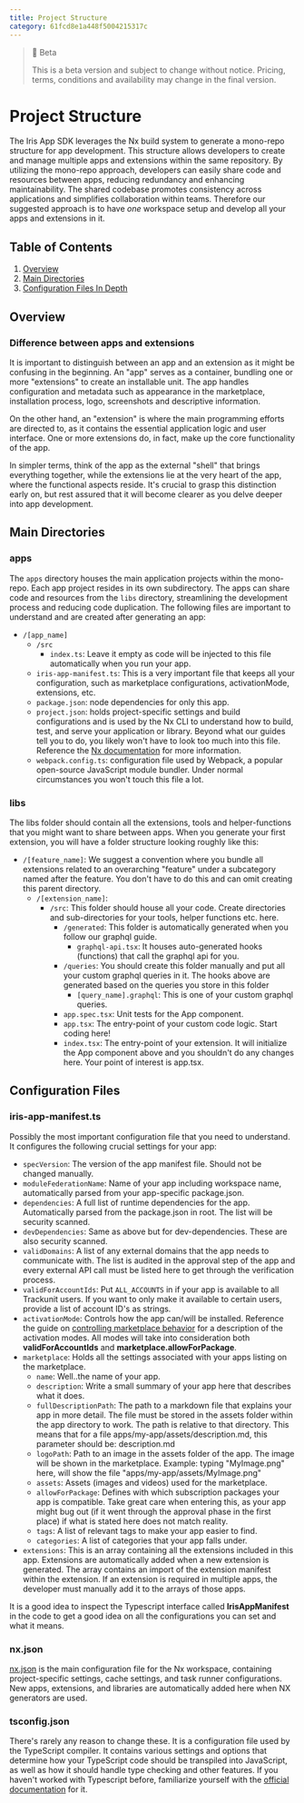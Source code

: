 ```yaml
---
title: Project Structure
category: 61fcd8e1a448f5004215317c
---
```


> 🚧 Beta
> 
> This is a beta version and subject to change without notice. Pricing, terms, conditions and availability may change in the final version.

# Project Structure
The Iris App SDK leverages the Nx build system to generate a mono-repo structure for app development. This structure allows developers to create and manage multiple apps and extensions within the same repository. By utilizing the mono-repo approach, developers can easily share code and resources between apps, reducing redundancy and enhancing maintainability. The shared codebase promotes consistency across applications and simplifies collaboration within teams. Therefore our suggested approach is to have *one* workspace setup and develop all your apps and extensions in it.
## Table of Contents
1. [Overview](#overview)
2. [Main Directories](#main-directories)
3. [Configuration Files In Depth](#configuration-files)

## Overview
### Difference between apps and extensions
It is important to distinguish between an app and an extension as it might be confusing in the beginning.
An "app" serves as a container, bundling one or more "extensions" to create an installable unit. The app handles configuration and metadata such as appearance in the marketplace, installation process, logo, screenshots and descriptive information.

On the other hand, an "extension" is where the main programming efforts are directed to, as it contains the essential application logic and user interface. One or more extensions do, in fact, make up the core functionality of the app.

In simpler terms, think of the app as the external "shell" that brings everything together, while the extensions lie at the very heart of the app, where the functional aspects reside. It's crucial to grasp this distinction early on, but rest assured that it will become clearer as you delve deeper into app development.

[comment]: <Should put an illustration that depicts the above in a simple manner>

## Main Directories
[comment]: <Visual representation of the structure (tree diagram or screenshot)>

### apps
The `apps` directory houses the main application projects within the mono-repo. Each app project resides in its own subdirectory. The apps can share code and resources from the `libs` directory, streamlining the development process and reducing code duplication. The following files are important to understand and are created after generating an app:
- `/[app_name]`
    - `/src`
        - `index.ts`: Leave it empty as code will be injected to this file automatically when you run your app. 
    - `iris-app-manifest.ts`: This is a very important file that keeps all your configuration, such as marketplace configurations, activationMode, extensions, etc.
    - `package.json`: node dependencies for only this app.
    - `project.json`: holds project-specific settings and build configurations and is used by the Nx CLI to understand how to build, test, and serve your application or library. Beyond what our guides tell you to do, you likely won't have to look too much into this file.  Reference the [Nx documentation](https://nx.dev/reference/project-configuration) for more information.
    - `webpack.config.ts`: configuration file used by Webpack, a popular open-source JavaScript module bundler. Under normal circumstances you won't touch this file a lot.

### libs
The libs folder should contain all the extensions, tools and helper-functions that you might want to share between apps. When you generate your first extension, you will have a folder structure looking roughly like this:
- `/[feature_name]`: We suggest a convention where you bundle all extensions related to an overarching "feature" under a subcategory named after the feature. You don't have to do this and can omit creating this parent directory.
    - `/[extension_name]`:
        - `/src`: This folder should house all your code. Create directories and sub-directories for your tools, helper functions etc. here.
            - `/generated`: This folder is automatically generated when you follow our graphql guide.
                - `graphql-api.tsx`: It houses auto-generated hooks (functions) that call the graphql api for you.
            - `/queries`: You should create this folder manually and put all your custom graphql queries in it. The hooks above are generated based on the queries you store in this folder
                - `[query_name].graphql`: This is one of your custom graphql queries.
            - `app.spec.tsx`: Unit tests for the App component.
            - `app.tsx`: The entry-point of your custom code logic. Start coding here!
            - `index.tsx`: The entry-point of your extension. It will initialize the App component above and you shouldn't do any changes here. Your point of interest is app.tsx.




## Configuration Files
### iris-app-manifest.ts
Possibly the most important configuration file that you need to understand.
It configures the following crucial settings for your app:
-  `specVersion`: The version of the app manifest file. Should not be changed manually. 
- `moduleFederationName`: Name of your app including workspace name, automatically parsed from your app-specific package.json.
- `dependencies`: A full list of runtime dependencies for the app. Automatically parsed from the package.json in root. The list will be security scanned.
- `devDependencies`: Same as above but for dev-dependencies. These are also security scanned.
- `validDomains`: A list of any external domains that the app needs to communicate with. The list is audited in the approval step of the app and every external API call must be listed here to get through the verification process.
- `validForAccountIds`: Put `ALL_ACCOUNTS` in if your app is available to all Trackunit users. If you want to only make it available to certain users, provide a list of account ID's as strings.
- `activationMode`: Controls how the app can/will be installed. Reference the guide on [controlling marketplace behavior](https://developers.trackunit.com/docs/marketplace-config) for a description of the activation modes. All modes will take into consideration both **validForAccountIds** and **marketplace.allowForPackage**.
- `marketplace`: Holds all the settings associated with your apps listing on the marketplace.
    - `name`: Well..the name of your app.
    - `description`: Write a small summary of your app here that describes what it does.
    - `fullDescriptionPath`: The path to a markdown file that explains your app in more detail. The file must be stored in the assets folder within the app directory to work. The path is relative to that directory. This means that for a file apps/my-app/assets/description.md, this parameter should be: description.md
    - `logoPath`: Path to an image in the assets folder of the app. The image will be shown in the marketplace. Example: typing "MyImage.png" here, will show the file "apps/my-app/assets/MyImage.png"
    - `assets`: Assets (images and videos) used for the marketplace.
    - `allowForPackage`: Defines with which subscription packages your app is compatible. Take great care when entering this, as your app might bug out (if it went through the approval phase in the first place) if what is stated here does not match reality.
    - `tags`: A list of relevant tags to make your app easier to find.
    - `categories`: A list of categories that your app falls under.
- `extensions`: This is an array containing all the extensions included in this app.
Extensions are automatically added when a new extension is generated.
The array contains an import of the extension manifest within the extension.
If an extension is required in multiple apps, the developer must manually add it to the arrays of those apps.

It is a good idea to inspect the Typescript interface called **IrisAppManifest** in the code to get a good idea on all the configurations you can set and what it means.

### nx.json
[nx.json](https://nx.dev/reference/nx-json#nx.json) is the main configuration file for the Nx workspace, containing project-specific settings, cache settings, and task runner configurations.
New apps, extensions, and libraries are automatically added here when NX generators are used.

### tsconfig.json
There's rarely any reason to change these. It is a configuration file used by the TypeScript compiler. It contains various settings and options
that determine how your TypeScript code should be transpiled into JavaScript, 
as well as how it should handle type checking and other features.
If you haven't worked with Typescript before, familiarize yourself with the [official documentation](https://www.typescriptlang.org/docs/) for it. 